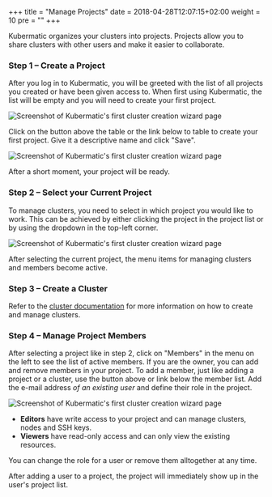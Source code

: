 +++
title = "Manage Projects"
date = 2018-04-28T12:07:15+02:00
weight = 10
pre = "<b></b>"
+++

Kubermatic organizes your clusters into projects. Projects allow you to share clusters with other users and make it easier to collaborate.

### Step 1 – Create a Project

After you log in to Kubermatic, you will be greeted with the list of all projects you created or have been given access to. When first using Kubermatic, the list will be empty and you will need to create your first project.

![Screenshot of Kubermatic's first cluster creation wizard page](/img/getting_started/manage_projects/projects_00.png)

Click on the button above the table or the link below to table to create your first project. Give it a descriptive name and click "Save".

![Screenshot of Kubermatic's first cluster creation wizard page](/img/getting_started/manage_projects/projects_01.png)

After a short moment, your project will be ready.

### Step 2 – Select your Current Project

To manage clusters, you need to select in which project you would like to work. This can be achieved by either clicking the project in the project list or by using the dropdown in the top-left corner.

![Screenshot of Kubermatic's first cluster creation wizard page](/img/getting_started/manage_projects/projects_02.png)

After selecting the current project, the menu items for managing clusters and members become active.

### Step 3 – Create a Cluster

Refer to the [cluster documentation](../create_cluster) for more information on how to create and manage clusters.

### Step 4 – Manage Project Members

After selecting a project like in step 2, click on "Members" in the menu on the left to see the list of active members. If you are the owner, you can add and remove members in your project. To add a member, just like adding a project or a cluster, use the button above or link below the member list. Add the e-mail address *of an existing user* and define their role in the project.

![Screenshot of Kubermatic's first cluster creation wizard page](/img/getting_started/manage_projects/projects_03.png)

* **Editors** have write access to your project and can manage clusters, nodes and SSH keys.
* **Viewers** have read-only access and can only view the existing resources.

You can change the role for a user or remove them alltogether at any time.

After adding a user to a project, the project will immediately show up in the user's project list.
